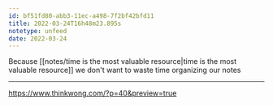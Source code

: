 ```yaml
---
id: bf51fd80-abb3-11ec-a498-7f2bf42bfd11
title: 2022-03-24T16h48m23.895s
notetype: unfeed
date: 2022-03-24
---
```

Because [[notes/time is the most valuable resource|time is the most valuable resource]] we don't want to waste time organizing our notes

---

https://www.thinkwong.com/?p=40&preview=true